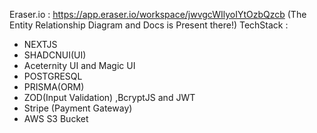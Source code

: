 Eraser.io : https://app.eraser.io/workspace/jwvgcWIlyoIYtOzbQzcb (The Entity Relationship Diagram and Docs is Present there!)
TechStack : 
- NEXTJS
- SHADCNUI(UI)
- Aceternity UI and Magic UI
- POSTGRESQL
- PRISMA(ORM)
- ZOD(Input Validation) ,BcryptJS and JWT
- Stripe (Payment Gateway)
- AWS S3 Bucket
